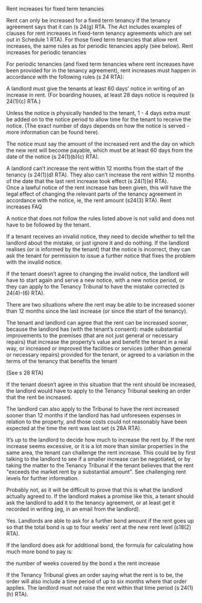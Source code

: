 Rent increases for fixed term tenancies

Rent can only be increased for a fixed term tenancy if the tenancy agreement says that it can (s 24(g) RTA. The Act includes examples of clauses for rent increases in fixed-term tenancy agreements which are set out in Schedule 1 RTA). For those fixed term tenancies that allow rent increases, the same rules as for periodic tenancies apply (see below).
Rent increases for periodic tenancies

For periodic tenancies (and fixed term tenancies where rent increases have been provided for in the tenancy agreement), rent increases must happen in accordance with the following rules (s 24 RTA):

A landlord must give the tenants at least 60 days’ notice in writing of an increase in rent. (For boarding houses, at least 28 days notice is required (s 24(1)(c) RTA.) 

Unless the notice is physically handed to the tenant, 1 - 4 days extra must be added on to the notice period to allow time for the tenant to receive the notice. (The exact number of days depends on how the notice is served - more information can be found here). 

The notice must say the amount of the increased rent and the day on which the new rent will become payable, which must be at least 60 days from the date of the notice (s 24(1)(b)(c) RTA).

A landlord can’t increase the rent within 12 months from the start of the tenancy (s 24(1)(d) RTA). They also can’t increase the rent within 12 months of the date that the last rent increase took effect (s 24(1)(e) RTA).  
Once a lawful notice of the rent increase has been given, this will have the legal effect of changing the relevant parts of the tenancy agreement in accordance with the notice, ie, the rent amount (s24(3) RTA).
Rent increases FAQ

A notice that does not follow the rules listed above is not valid and does not have to be followed by the tenant. 

If a tenant receives an invalid notice, they need to decide whether to tell the landlord about the mistake, or just ignore it and do nothing. If the landlord realises (or is informed by the tenant) that the notice is incorrect, they can ask the tenant for permission to issue a further notice that fixes the problem with the invalid notice. 

If the tenant doesn’t agree to changing the invalid notice, the landlord will have to start again and serve a new notice, with a new notice period, or they can apply to the Tenancy Tribunal to have the mistake corrected (s 24(4)-(6) RTA).  

There are two situations where the rent may be able to be increased sooner than 12 months since the last increase (or since the start of the tenancy).

The tenant and landlord can agree that the rent can be increased sooner, because the landlord has (with the tenant’s consent): 
made substantial improvements to the premises (that are not just general or necessary repairs) that increase the property’s value and benefit the tenant in a real way, or
increased or improved the facilities or services (other than general or necessary repairs) provided for the tenant, or
agreed to a variation in the terms of the tenancy that benefits the tenant 

(See s 28 RTA)

If the tenant doesn’t agree in this situation that the rent should be increased, the landlord would have to apply to the Tenancy Tribunal seeking an order that the rent be increased. 

The landlord can also apply to the Tribunal to have the rent increased sooner than 12 months if the landlord has had unforeseen expenses in relation to the property, and those costs could not reasonably have been expected at the time the rent was last set (s 28A RTA). 

It’s up to the landlord to decide how much to increase the rent by. If the rent increase seems excessive, or it is a lot more than similar properties in the same area, the tenant can challenge the rent increase. This could be by first talking to the landlord to see if a smaller increase can be negotiated, or by taking the matter to the Tenancy Tribunal if the tenant believes that the rent "exceeds the market rent by a substantial amount". See challenging rent levels for further information.  

Probably not, as it will be difficult to prove that this is what the landlord actually agreed to. If the landlord makes a promise like this, a tenant should ask the landlord to add it to the tenancy agreement, or at least get it recorded in writing (eg, in an email from the landlord).

Yes. Landlords are able to ask for a further bond amount if the rent goes up so that the total bond is up to four weeks’ rent at the new rent level (s18(2) RTA).

If the landlord does ask for additional bond, the formula for calculating how much more bond to pay is: 

the number of weeks covered by the bond   x   the rent increase

If the Tenancy Tribunal gives an order saying what the rent is to be, the order will also include a time period of up to six months where that order applies. The landlord must not raise the rent within that time period (s 24(1)(h) RTA).